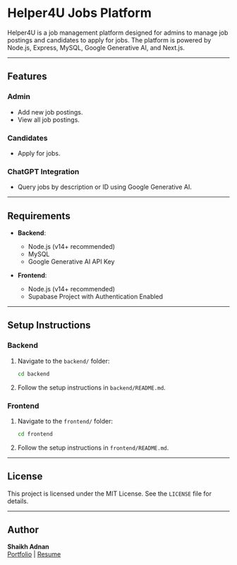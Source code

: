 
# Helper4U Jobs Platform

Helper4U is a job management platform designed for admins to manage job postings and candidates to apply for jobs. The platform is powered by Node.js, Express, MySQL, Google Generative AI, and Next.js.

---

## Features

### Admin

- Add new job postings.
- View all job postings.

### Candidates

- Apply for jobs.

### ChatGPT Integration

- Query jobs by description or ID using Google Generative AI.

---

## Requirements

- **Backend**:
  - Node.js (v14+ recommended)
  - MySQL
  - Google Generative AI API Key

- **Frontend**:
  - Node.js (v14+ recommended)
  - Supabase Project with Authentication Enabled

---

## Setup Instructions

### Backend

1. Navigate to the `backend/` folder:
   ```bash
   cd backend
   ```   

2. Follow the setup instructions in `backend/README.md`.

### Frontend

1. Navigate to the `frontend/` folder:

   ```bash
   cd frontend
   ```

2. Follow the setup instructions in `frontend/README.md`.

---

## License

This project is licensed under the MIT License. See the `LICENSE` file for details.

---

## Author

**Shaikh Adnan**  
[Portfolio](https://sha1kh4.me) | [Resume](https://sha1kh4.me/resume)
